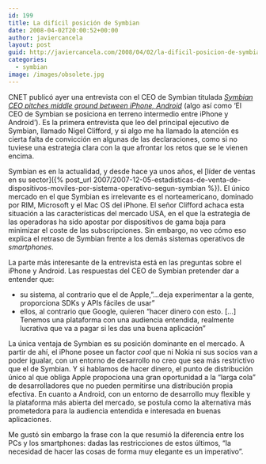 ```yaml
---
id: 199
title: La difícil posición de Symbian
date: 2008-04-02T20:00:52+00:00
author: javiercancela
layout: post
guid: http://javiercancela.com/2008/04/02/la-dificil-posicion-de-symbian/
categories:
  - symbian
image: /images/obsolete.jpg
---
```

CNET publicó ayer una entrevista con el CEO de Symbian titulada [_Symbian CEO pitches middle ground between iPhone, Android_](http://www.news.com/8301-13579_3-9907219-37.html?tag=nl.e703 "Symbian CEO pitches middle ground between iPhone, Android") (algo así como &#8216;El CEO de Symbian se posiciona en terreno intermedio entre iPhone y Android&#8217;). Es la primera entrevista que leo del principal ejecutivo de Symbian, llamado Nigel Clifford, y si algo me ha llamado la atención es cierta falta de convicción en algunas de las declaraciones, como si no tuviese una estrategia clara con la que afrontar los retos que se le vienen encima.

Symbian es en la actualidad, y desde hace ya unos años, el  [líder de ventas en su sector]({% post_url 2007/2007-12-05-estadisticas-de-venta-de-dispositivos-moviles-por-sistema-operativo-segun-symbian %}). El único mercado en el que Symbian es irrelevante es el norteamericano, dominado por RIM, Microsoft y el Mac OS del iPhone. El señor Clifford achaca esta situación a las características del mercado USA, en el que la estrategia de las operadoras ha sido apostar por dispositivos de gama baja para minimizar el coste de las subscripciones. Sin embargo, no veo cómo eso explica el retraso de Symbian frente a los demás sistemas operativos de _smartphones_.

La parte más interesante de la entrevista está en las preguntas sobre el iPhone y Android. Las respuestas del CEO de Symbian pretender dar a entender que:

  * su sistema, al contrario que el de Apple,&#8221;&#8230;deja experimentar a la gente, proporciona SDKs y APIs fáciles de usar&#8221;
  * ellos, al contrario que Google, quieren &#8220;hacer dinero con esto. [&#8230;] Tenemos una plataforma con una audiencia entendida, realmente lucrativa que va a pagar si les das una buena aplicación&#8221;

La única ventaja de Symbian es su posición dominante en el mercado. A partir de ahí, el iPhone posee un factor _cool_ que ni Nokia ni sus socios van a poder igualar, con un entorno de desarrollo no creo que sea más restrictivo que el de Symbian. Y si hablamos de hacer dinero, el punto de distribución único al que obliga Apple propociona una gran oportunidad a la &#8220;larga cola&#8221; de desarrolladores que no pueden permitirse una distribución propia efectiva. En cuanto a Android, con un entorno de desarrollo muy flexible y la plataforma más abierta del mercado, se postula como la alternativa más prometedora para la audiencia entendida e interesada en buenas aplicaciones.

Me gustó sin embargo la frase con la que resumió la diferencia entre los PCs y los smartphones: dadas las restricciones de estos últimos, &#8220;la necesidad de hacer las cosas de forma muy elegante es un imperativo&#8221;.